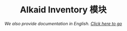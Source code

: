 <h1 align="center">Alkaid Inventory 模块</h1>
<h6 align="center">We also provide documentation in English. <a href="../#/">Click here to go</a></h6>
